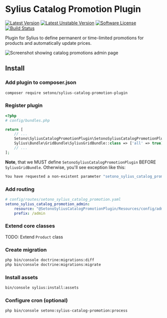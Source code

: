 # Sylius Catalog Promotion Plugin

[![Latest Version][ico-version]][link-packagist]
[![Latest Unstable Version][ico-unstable-version]][link-packagist]
[![Software License][ico-license]](LICENSE)
[![Build Status][ico-github-actions]][link-github-actions]

Plugin for Sylius to define permanent or time-limited promotions for products and automatically update prices.

![Screenshot showing catalog promotions admin page](docs/admin-create.png)

## Install

### Add plugin to composer.json

```bash
composer require setono/sylius-catalog-promotion-plugin
```

### Register plugin

```php
<?php
# config/bundles.php

return [
    // ...
    Setono\SyliusCatalogPromotionPlugin\SetonoSyliusCatalogPromotionPlugin::class => ['all' => true],
    Sylius\Bundle\GridBundle\SyliusGridBundle::class => ['all' => true],
    // ...
];

```

**Note**, that we MUST define `SetonoSyliusCatalogPromotionPlugin` BEFORE `SyliusGridBundle`.
Otherwise, you'll see exception like this:

```bash
You have requested a non-existent parameter "setono_sylius_catalog_promotion.model.promotion.class".  
```

### Add routing

```yaml
# config/routes/setono_sylius_catalog_promotion.yaml
setono_sylius_catalog_promotion_admin:
    resource: "@SetonoSyliusCatalogPromotionPlugin/Resources/config/admin_routing.yaml"
    prefix: /admin
```

### Extend core classes

TODO: Extend `Product` class

### Create migration

```bash
php bin/console doctrine:migrations:diff
php bin/console doctrine:migrations:migrate
```

### Install assets

```bash
bin/console sylius:install:assets
```

### Configure cron (optional)

```bash
php bin/console setono:sylius-catalog-promotion:process
```

[ico-version]: https://poser.pugx.org/setono/sylius-catalog-promotion-plugin/v/stable
[ico-unstable-version]: https://poser.pugx.org/setono/sylius-catalog-promotion-plugin/v/unstable
[ico-license]: https://poser.pugx.org/setono/sylius-catalog-promotion-plugin/license
[ico-github-actions]: https://github.com/Setono/SyliusCatalogPromotionPlugin/workflows/build/badge.svg

[link-packagist]: https://packagist.org/packages/setono/sylius-catalog-promotion-plugin
[link-github-actions]: https://github.com/Setono/SyliusCatalogPromotionPlugin/actions
